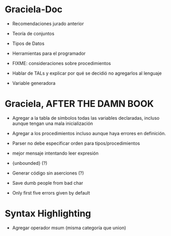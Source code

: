 # Graciela-Doc
- Recomendaciones jurado anterior

- Teoría de conjuntos

- Tipos de Datos

- Herramientas para el programador

- FIXME: consideraciones sobre procedimientos

- Hablar de TALs y explicar por qué se decidió no agregarlos al lenguaje

- Variable generadora

# Graciela, AFTER THE DAMN BOOK
- Agregar a la tabla de símbolos todas las variables declaradas, incluso aunque
  tengan una mala inicialización
- Agregar a los procedimientos incluso aunque haya errores en definición.

- Parser no debe especificar orden para tipos/procedimientos

- mejor mensaje intentando leer expresión

- {unbounded} (?)
- Generar código sin aserciones (?)

- Save dumb people from bad char

- Only first five errors given by default


# Syntax Highlighting
- Agregar operador msum (misma categoría que union)
